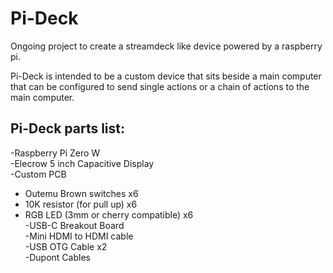# Pi-Deck

Ongoing project to create a streamdeck like device powered by a raspberry pi.

Pi-Deck is intended to be a custom device that sits beside a main computer that can be configured to send single actions or a chain of actions to the main computer.


## Pi-Deck parts list:
-Raspberry Pi Zero W  
-Elecrow 5 inch Capacitive Display  
-Custom PCB  
 - Outemu Brown switches x6  
 - 10K resistor (for pull up) x6  
 - RGB LED (3mm or cherry compatible) x6  
-USB-C Breakout Board  
-Mini HDMI to HDMI cable  
-USB OTG Cable x2  
-Dupont Cables  


